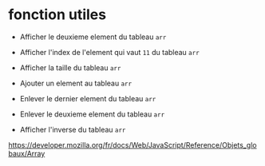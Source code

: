 # fonction utiles

- Afficher le deuxieme element du tableau `arr`

- Afficher l'index de l'element qui vaut `11` du tableau `arr`

- Afficher la taille du tableau `arr`

- Ajouter un element au tableau `arr`

- Enlever le dernier element du tableau `arr`

- Enlever le deuxieme element du tableau `arr`

- Afficher l'inverse du tableau `arr`

https://developer.mozilla.org/fr/docs/Web/JavaScript/Reference/Objets_globaux/Array

